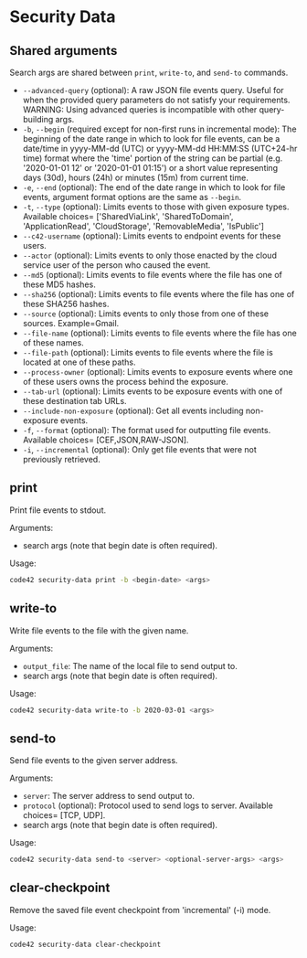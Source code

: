 # Security Data

## Shared arguments

Search args are shared between `print`, `write-to`, and `send-to` commands.

* `--advanced-query` (optional): A raw JSON file events query. Useful for when the provided query parameters do not 
    satisfy your requirements. WARNING: Using advanced queries is incompatible with other query-building args.
* `-b`, `--begin` (required except for non-first runs in incremental mode): The beginning of the date range in which to 
    look for file events, can be a date/time in yyyy-MM-dd (UTC) or yyyy-MM-dd HH:MM:SS (UTC+24-hr time) format where 
    the 'time' portion of the string can be partial (e.g. '2020-01-01 12' or '2020-01-01 01:15') or a short value 
    representing days (30d), hours (24h) or minutes (15m) from current time.
* `-e`, `--end` (optional): The end of the date range in which to look for file events, argument format options are the 
    same as `--begin`.
* `-t`, `--type` (optional): Limits events to those with given exposure types. Available choices=
    ['SharedViaLink', 'SharedToDomain', 'ApplicationRead', 'CloudStorage', 'RemovableMedia', 'IsPublic']
* `--c42-username` (optional): Limits events to endpoint events for these users.
* `--actor` (optional): Limits events to only those enacted by the cloud service user of the person who caused the event.
* `--md5` (optional): Limits events to file events where the file has one of these MD5 hashes.
* `--sha256` (optional): Limits events to file events where the file has one of these SHA256 hashes.
* `--source` (optional): Limits events to only those from one of these sources. Example=Gmail.
* `--file-name` (optional): Limits events to file events where the file has one of these names.
* `--file-path` (optional): Limits events to file events where the file is located at one of these paths.
* `--process-owner` (optional): Limits events to exposure events where one of these users owns the process behind the 
    exposure.
* `--tab-url` (optional): Limits events to be exposure events with one of these destination tab URLs.
* `--include-non-exposure` (optional): Get all events including non-exposure events.
* `-f`, `--format` (optional): The format used for outputting file events. Available choices= [CEF,JSON,RAW-JSON]. 
* `-i`, `--incremental` (optional): Only get file events that were not previously retrieved.


## print

Print file events to stdout.

Arguments:
* search args (note that begin date is often required).

Usage:
```bash
code42 security-data print -b <begin-date> <args>
```

## write-to

Write file events to the file with the given name. 

Arguments:
* `output_file`: The name of the local file to send output to.
* search args (note that begin date is often required).

Usage:
```bash
code42 security-data write-to -b 2020-03-01 <args>
```

## send-to

Send file events to the given server address. 

Arguments:
* `server`: The server address to send output to.
* `protocol` (optional): Protocol used to send logs to server. Available choices= [TCP, UDP].
* search args (note that begin date is often required).

Usage:
```bash
code42 security-data send-to <server> <optional-server-args> <args>
```

## clear-checkpoint

Remove the saved file event checkpoint from 'incremental' (-i) mode.

Usage:
```bash
code42 security-data clear-checkpoint
```
